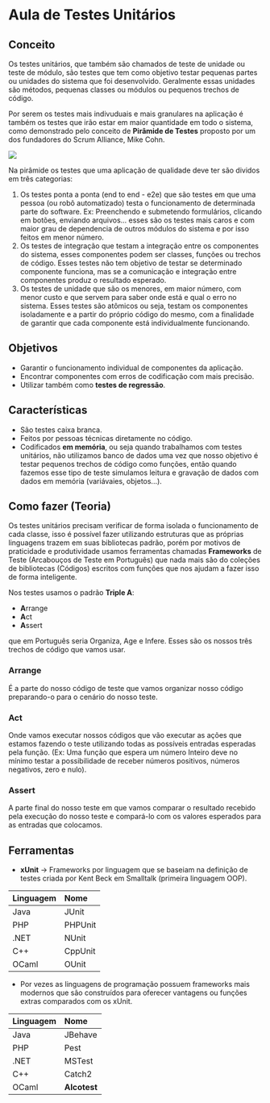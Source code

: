 # Aula de Testes Unitários

## Conceito

Os testes unitários, que também são chamados de teste de unidade ou teste de módulo, são testes que tem como objetivo testar pequenas partes ou unidades do sistema que foi desenvolvido. Geralmente essas unidades são métodos, pequenas classes ou módulos ou pequenos trechos de código. 

Por serem os testes mais indivuduais e mais granulares na aplicação é também os testes que irão estar em maior quantidade em todo o sistema, como demonstrado pelo conceito de **Pirâmide de Testes** proposto por um dos fundadores do Scrum Alliance, Mike Cohn.

![](https://res.cloudinary.com/practicaldev/image/fetch/s--dcM0135C--/c_limit%2Cf_auto%2Cfl_progressive%2Cq_auto%2Cw_880/https://dev-to-uploads.s3.amazonaws.com/i/ealtg2m79jiaur0ryb3v.png)

Na pirâmide os testes que uma aplicação de qualidade deve ter são dividos em três categorias: 


1. Os testes ponta a ponta (end to end - e2e) que são testes em que uma pessoa (ou robô automatizado) testa o funcionamento de determinada parte do software. Ex: Preenchendo e submetendo formulários, clicando em botões, enviando arquivos... esses são os testes mais caros e com maior grau de dependencia de outros módulos do sistema e por isso feitos em menor número.
2. Os testes de integração que testam a integração entre os componentes do sistema, esses componentes podem ser classes, funções ou trechos de código. Esses testes não tem objetivo de testar se determinado componente funciona, mas se a comunicação e integração entre componentes produz o resultado esperado.
3. Os testes de unidade que são os menores, em maior número, com menor custo e que servem para saber onde está e qual o erro no sistema. Esses testes são atômicos ou seja, testam os componentes isoladamente e a partir do próprio código do mesmo, com a finalidade de garantir que cada componente está individualmente funcionando.

## Objetivos

- Garantir o funcionamento individual de componentes da aplicação.
- Encontrar componentes com erros de codificação com mais precisão.
- Utilizar também como **testes de regressão**.


## Características

- São testes caixa branca.
- Feitos por pessoas técnicas diretamente no código.
- Codificados **em memória**, ou seja quando trabalhamos com testes unitários, não utilizamos banco de dados uma vez que nosso objetivo é testar pequenos trechos de código como funções, então quando fazemos esse tipo de teste simulamos leitura e gravação de dados com dados em memória (variávaies, objetos...).


## Como fazer (Teoria)

Os testes unitários precisam verificar de forma isolada o funcionamento de cada classe, isso é possível fazer utilizando estruturas que as próprias linguagens trazem em suas bibliotecas padrão, porém por motivos de praticidade e produtividade usamos ferramentas chamadas **Frameworks** de Teste (Arcabouços de Teste em Português) que nada mais são do coleções de bibliotecas (Códigos) escritos com funções que nos ajudam a fazer isso de forma inteligente.

Nos testes usamos o padrão **Triple A**:
- **A**rrange
- **A**ct
- **A**ssert 

que em Português seria Organiza, Age e Infere. Esses são os nossos três trechos de código que vamos usar.

### Arrange

É a parte do nosso código de teste que vamos organizar nosso código preparando-o para o cenário do nosso teste.

### Act

Onde vamos executar nossos códigos que vão executar as ações que estamos fazendo o teste utilizando todas as possíveis entradas esperadas pela função. (Ex: Uma função que espera um número Inteiro deve no mínimo testar a possibilidade de receber números positivos, números negativos, zero e nulo).

### Assert

A parte final do nosso teste em que vamos comparar o resultado recebido pela execução do nosso teste e compará-lo com os valores esperados para as entradas que colocamos.

## Ferramentas

- **xUnit** -> Frameworks por linguagem que se baseiam na definição de testes criada por Kent Beck em Smalltalk (primeira linguagem OOP).

| Linguagem | Nome    |
| :--       | :--     |
| Java      | JUnit   |
| PHP       | PHPUnit |
| .NET      | NUnit   |
| C++       | CppUnit |
| OCaml     | OUnit   |

- Por vezes as linguagens de programação possuem frameworks mais modernos que são construídos para oferecer vantagens ou funções extras comparados com os xUnit.

| Linguagem | Nome         |
| :--       | :--          |
| Java      | JBehave      |
| PHP       | Pest         |
| .NET      | MSTest       |
| C++       | Catch2       |
| OCaml     | **Alcotest** |